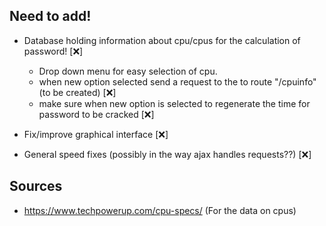 ## Need to add!
- Database holding information about cpu/cpus for the calculation of password!                  [❌]
  - Drop down menu for easy selection of cpu.
  - when new option selected send a request to the to route "/cpuinfo" (to be created)          [❌]
  - make sure when new option is selected to regenerate the time for password to be cracked     [❌]

- Fix/improve graphical interface                                                               [❌]
- General speed fixes (possibly in the way ajax handles requests??)                             [❌]

## Sources
- https://www.techpowerup.com/cpu-specs/ (For the data on cpus)